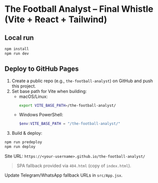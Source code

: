 # The Football Analyst – Final Whistle (Vite + React + Tailwind)

## Local run
```bash
npm install
npm run dev
```

## Deploy to GitHub Pages
1. Create a public repo (e.g., `the-football-analyst`) on GitHub and push this project.
2. Set base path for Vite when building:
   - macOS/Linux:
     ```bash
     export VITE_BASE_PATH=/the-football-analyst/
     ```
   - Windows PowerShell:
     ```powershell
     $env:VITE_BASE_PATH = "/the-football-analyst/"
     ```
3. Build & deploy:
```bash
npm run predeploy
npm run deploy
```
Site URL: `https://<your-username>.github.io/the-football-analyst/`

> SPA fallback provided via `404.html` (copy of `index.html`).

Update Telegram/WhatsApp fallback URLs in `src/App.jsx`.
